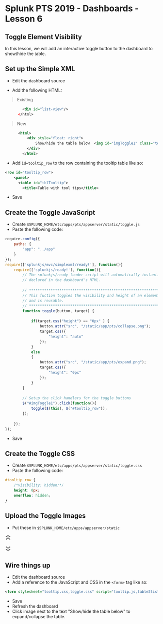 # Splunk PTS 2019 - Dashboards - Lesson 6

## Toggle Element Visibility
In this lesson, we will add an interactive toggle button to the dashboard to show/hide the table.

## Set up the Simple XML
* Edit the dashboard source

* Add the following HTML:

> Existing

```xml
        <div id="list-view"/>
      </html>
```

> New

```xml
      <html>
	      <div style="float: right">
		      Show/hide the table below  <img id="imgToggle1" class="toggle" title="Show/hide table below" src="/static/app/pts/expand.png"/>
	      </div>
	    </html>
```


* Add `id=tooltip_row` to the row containing the tooltip table like so:

```xml
<row id="tooltip_row">
    <panel>
      <table id="tblTooltip">
        <title>Table with tool tips</title>
```

* Save

## Create the Toggle JavaScript

* Create `$SPLUNK_HOME/etc/apps/pts/appserver/static/toggle.js`
* Paste the following code:

```javascript
require.config({
    paths: {
        "app": "../app"
    }
});
require(['splunkjs/mvc/simplexml/ready!'], function(){
    require(['splunkjs/ready!'], function(){
        // The splunkjs/ready loader script will automatically instantiate all elements
        // declared in the dashboard's HTML.
	
		// ************************************************************
		// This fuction toggles the visibility and height of an element
		// and is reusable.
		// ************************************************************
		function toggle(button, target) {
			
			if(target.css("height") == "0px" ) {
				button.attr("src", "/static/app/pts/collapse.png");
				target.css({
					"height": "auto"
				});
			}
			else
			{
				button.attr("src", "/static/app/pts/expand.png");
				target.css({
					"height": "0px"
				});
			}
		}
			
		// Setup the click handlers for the toggle buttons
		$("#imgToggle1").click(function(){
			toggle($(this), $("#tooltip_row"));
		});

    });
});
```
* Save

## Create the Toggle CSS

* Create `$SPLUNK_HOME/etc/apps/pts/appserver/static/toggle.css`
* Paste the following code:

```css
#tooltip_row {
    /*visibility: hidden;*/
    height: 0px;
    overflow: hidden;
}
```

## Upload the Toggle Images

* Put these in `$SPLUNK_HOME/etc/apps/appserver/static`

![collapse](https://github.com/JasonConger/Splunk-PTS-2019/raw/master/images/collapse.png "collapse")

![expand](https://github.com/JasonConger/Splunk-PTS-2019/raw/master/images/expand.png "expand")

## Wire things up
* Edit the dashboard source
* Add a reference to the JavaScript and CSS in the `<form>` tag like so:

```xml
<form stylesheet="tooltip.css,toggle.css" script="tooltip.js,table2list.js,toggle.js">
```
* Save
* Refresh the dashboard
* Click image next to the text "Show/hide the table below" to expand/collapse the table.